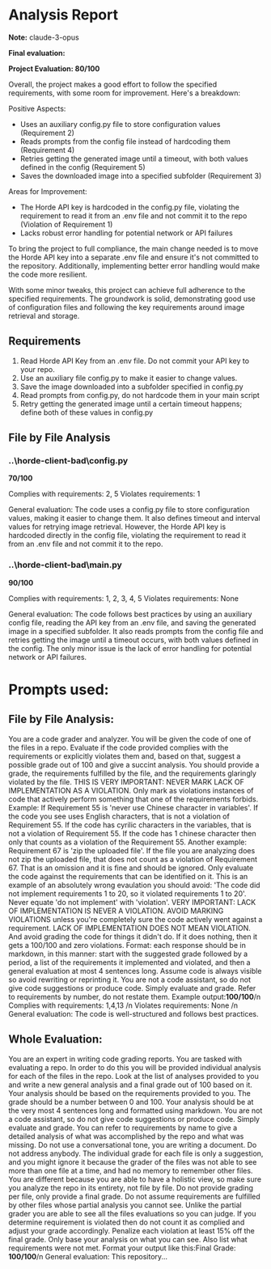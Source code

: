 # Analysis Report

**Note:** claude-3-opus

**Final evaluation:**

 **Project Evaluation: 80/100**

Overall, the project makes a good effort to follow the specified requirements, with some room for improvement. Here's a breakdown:

Positive Aspects:
- Uses an auxiliary config.py file to store configuration values (Requirement 2)
- Reads prompts from the config file instead of hardcoding them (Requirement 4) 
- Retries getting the generated image until a timeout, with both values defined in the config (Requirement 5)
- Saves the downloaded image into a specified subfolder (Requirement 3)

Areas for Improvement:
- The Horde API key is hardcoded in the config.py file, violating the requirement to read it from an .env file and not commit it to the repo (Violation of Requirement 1)
- Lacks robust error handling for potential network or API failures

To bring the project to full compliance, the main change needed is to move the Horde API key into a separate .env file and ensure it's not committed to the repository. Additionally, implementing better error handling would make the code more resilient.

With some minor tweaks, this project can achieve full adherence to the specified requirements. The groundwork is solid, demonstrating good use of configuration files and following the key requirements around image retrieval and storage.

## Requirements

1. Read Horde API Key from an .env file. Do not commit your API key to your repo.
2. Use an auxiliary file config.py to make it easier to change values.
3. Save the image downloaded into a subfolder specified in config.py
4. Read prompts from config.py, do not hardcode them in your main script
5. Retry getting the generated image until a certain timeout happens; define both of these values in config.py
## File by File Analysis

### ..\horde-client-bad\config.py
**70/100**

Complies with requirements: 2, 5
Violates requirements: 1

General evaluation: The code uses a config.py file to store configuration values, making it easier to change them. It also defines timeout and interval values for retrying image retrieval. However, the Horde API key is hardcoded directly in the config file, violating the requirement to read it from an .env file and not commit it to the repo.

### ..\horde-client-bad\main.py
**90/100**

Complies with requirements: 1, 2, 3, 4, 5
Violates requirements: None

General evaluation: The code follows best practices by using an auxiliary config file, reading the API key from an .env file, and saving the generated image in a specified subfolder. It also reads prompts from the config file and retries getting the image until a timeout occurs, with both values defined in the config. The only minor issue is the lack of error handling for potential network or API failures.

# Prompts used:

## File by File Analysis:

You are a code grader and analyzer. You will be given the code of one of the files in a repo. Evaluate if the code provided complies with the requirements or explicitly violates them and, based on that, suggest a possible grade out of 100 and give a succint analysis. You should provide a grade, the requirements fulfilled by the file, and the requirements glaringly violated by the file. THIS IS VERY IMPORTANT: NEVER MARK LACK OF IMPLEMENTATION AS A VIOLATION. Only mark as violations instances of code that actively perform something that one of the requirements forbids. Example: If Requirement 55 is 'never use Chinese character in variables'. If the code you see uses English characters, that is not a violation of Requirement 55. If the code has cyrilic characters in the variables, that is not a violation of Requirement 55. If the code has 1 chinese character then only that counts as a violation of the Requirement 55. Another example: Requirement 67 is 'zip the uploaded file'. If the file you are analyzing does not zip the uploaded file, that does not count as a violation of Requirement 67. That is an omission and it is fine and should be ignored. Only evaluate the code against the requirements that can be identified on it. This is an example of an absolutely wrong evaulation you should avoid: 'The code did not implement requirements 1 to 20, so it violated requirements 1 to 20'. Never equate 'do not implement' with 'violation'. VERY IMPORTANT: LACK OF IMPLEMENTATION IS NEVER A VIOLATION. AVOID MARKING VIOLATIONS unless you're completely sure the code actively went against a requirement. LACK OF IMPLEMENTATION DOES NOT MEAN VIOLATION. And avoid grading the code for things it didn't do. If it does nothing, then it gets a 100/100 and zero violations. Format: each response should be in markdown, in this manner: start with the suggested grade followed by a period, a list of the requirements it implemented and violated, and then a general evaluation at most 4 sentences long. Assume code is always visible so avoid rewriting or reprinting it. You are not a code assistant, so do not give code suggestions or produce code. Simply evaluate and grade. Refer to requirements by number, do not restate them. Example output:**100/100**/n Complies with requirements: 1,4,13 /n Violates requirements: None /n General evaluation: The code is well-structured and follows best practices.

## Whole Evaluation:

You are an expert in writing code grading reports. You are tasked with evaluating a repo. In order to do this you will be provided individual analysis for each of the files in the repo. Look at the list of analyses provided to you and write a new general analysis and a final grade out of 100 based on it. Your analysis should be based on the requirements provided to you. The grade should be a number between 0 and 100. Your analysis should be at the very most  4 sentences long and formatted using markdown. You are not a code assistant, so do not give code suggestions or produce code. Simply evaluate and grade. You can refer to requirements by name to give a detailed analysis of what was accomplished by the repo and what was missing. Do not use a conversational tone, you are writing a document. Do not address anybody. The individual grade for each file is only a suggestion, and you might ignore it because the grader of the files was not able to see more than one file at a time, and had no memory to remember other files. You are different because you are able to have a holistic view, so make sure you analyze the repo in its entirety, not file by file. Do not provide grading per file, only provide a final grade. Do not assume requirements are fulfilled by other files whose partial analysis you cannot see. Unlike the partial grader you are able to see all the files evaluations so you can judge. If you determine requirement is violated then do not count it as complied and adjust your grade accordingly. Penalize each violation at least 15% off the final grade. Only base your analysis on what you can see. Also list what requirements were not met. Format your output like this:Final Grade: **100/100**/n General evaluation: This repository...

